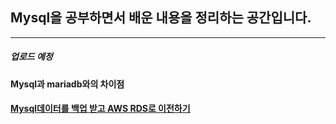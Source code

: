 ## Mysql을 공부하면서 배운 내용을 정리하는 공간입니다.

-----

##### 업로드 예정
#### Mysql과 mariadb와의 차이점

#### [Mysql데이터를 백업 받고 AWS RDS로 이전하기](https://github.com/C0deWave/mysql_study/blob/master/study/Mysql%EB%8D%B0%EC%9D%B4%ED%84%B0%EB%A5%BC%20%EB%B0%B1%EC%97%85%20%EB%B0%9B%EA%B3%A0%20AWS%20RDS%EB%A1%9C%20%EC%9D%B4%EC%A0%84%ED%95%98%EA%B8%B0.md)